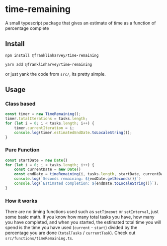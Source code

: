 # time-remaining
A small typescript package that gives an estimate of time as a function of percentage complete

## Install
```bash
npm install @franklinharvey/time-remaining
```
```bash
yarn add @franklinharvey/time-remaining
```
or just yank the code from `src/`, its pretty simple.
## Usage
### Class based
```typescript
const timer = new TimeRemaining();
timer.totalIterations = tasks.length;
for (let i = 0; i < tasks.length; i++) {
    timer.currentIteration = i;
    console.log(timer.estimatedEndDate.toLocaleString());
}
```

### Pure Function
```typescript
const startDate = new Date()
for (let i = 0; i < tasks.length; i++) {
    const currentDate = new Date()
    const endDate = timeRemaining(i, tasks.length, startDate, currentDate)
    console.log(`Seconds remaining: ${endDate.getSeconds()}`)
    console.log(`Estimated completion: ${endDate.toLocaleString()}`);
}
```

### How it works
There are no timing functions used such as `setTimeout` or `setInterval`, just some basic math. If you know how many total tasks you have, how many you have completed, and when you started, the estimated total time you will spend is the time you have used (`current` - `start`) divided by the percentage you are done (`totalTasks` / `currentTask`). Check out `src/functions/timeRemaining.ts`.
